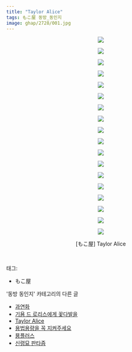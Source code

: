 ```yaml
---
title: "Taylor Alice"
tags: もこ屋 동방_동인지
image: ghap/2728/001.jpg
---
```

<div class="article">
<p style="text-align: center; clear: none; float: none;"><img src="{{ site.nasurl }}/ghap/2728/001.jpg"/></p>
<p style="text-align: center; clear: none; float: none;"><img src="{{ site.nasurl }}/ghap/2728/002.jpg"/></p>
<p style="text-align: center; clear: none; float: none;"><img src="{{ site.nasurl }}/ghap/2728/003.jpg"/></p>
<p style="text-align: center; clear: none; float: none;"><img src="{{ site.nasurl }}/ghap/2728/004.jpg"/></p>
<p style="text-align: center; clear: none; float: none;"><img src="{{ site.nasurl }}/ghap/2728/005.jpg"/></p>
<p style="text-align: center; clear: none; float: none;"><img src="{{ site.nasurl }}/ghap/2728/006.jpg"/></p>
<p style="text-align: center; clear: none; float: none;"><img src="{{ site.nasurl }}/ghap/2728/007.jpg"/></p>
<p style="text-align: center; clear: none; float: none;"><img src="{{ site.nasurl }}/ghap/2728/008.jpg"/></p>
<p style="text-align: center; clear: none; float: none;"><img src="{{ site.nasurl }}/ghap/2728/009.jpg"/></p>
<p style="text-align: center; clear: none; float: none;"><img src="{{ site.nasurl }}/ghap/2728/010.jpg"/></p>
<p style="text-align: center; clear: none; float: none;"><img src="{{ site.nasurl }}/ghap/2728/011.jpg"/></p>
<p style="text-align: center; clear: none; float: none;"><img src="{{ site.nasurl }}/ghap/2728/012.jpg"/></p>
<p style="text-align: center; clear: none; float: none;"><img src="{{ site.nasurl }}/ghap/2728/013.jpg"/></p>
<p style="text-align: center; clear: none; float: none;"><img src="{{ site.nasurl }}/ghap/2728/014.jpg"/></p>
<p style="text-align: center; clear: none; float: none;"><img src="{{ site.nasurl }}/ghap/2728/015.jpg"/></p>
<p style="text-align: center; clear: none; float: none;"><img src="{{ site.nasurl }}/ghap/2728/016.jpg"/></p>
<p style="text-align: center; clear: none; float: none;"><img src="{{ site.nasurl }}/ghap/2728/017.jpg"/></p>
<p style="text-align: center; clear: none; float: none;"><img src="{{ site.nasurl }}/ghap/2728/018.jpg"/></p>
<p style="text-align: center; clear: none; float: none;">[もこ屋] Taylor Alice</p>
<p><br/></p>
</div><div class="tagTrail">
<p>태그: </p>
<ul>
<li>もこ屋</li>
</ul>
</div><div class="another">
<p>'동방 동인지' 카테고리의 다른 글</p>
<ul>
<li><a href="/2016-11-24-ghap_2731">과연화</a></li>
<li><a href="/2016-11-24-ghap_2729">기욤 드 로리스에게 꽃다발을</a></li>
<li><a href="/2016-11-24-ghap_2728">Taylor Alice</a></li>
<li><a href="/2016-11-24-ghap_2727">용법용량을 꼭 지켜주세요</a></li>
<li><a href="/2016-11-24-ghap_2726">묭플러스</a></li>
<li><a href="/2016-11-01-ghap_2720">신령묘 판타즘</a></li>
</ul>
</div><div class="cb_module cb_fluid">
<div class="cb_wrt cb_profile">
</div><!-- commentList close -->
</div>
